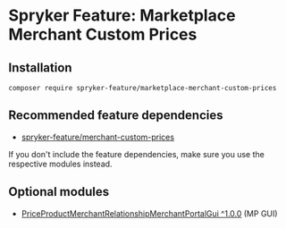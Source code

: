 # Spryker Feature: Marketplace Merchant Custom Prices



## Installation

```
composer require spryker-feature/marketplace-merchant-custom-prices
```

## Recommended feature dependencies
- [spryker-feature/merchant-custom-prices](https://github.com/spryker-feature/merchant-custom-prices)

If you don't include the feature dependencies, make sure you use the respective modules instead.

## Optional modules
- [PriceProductMerchantRelationshipMerchantPortalGui ^1.0.0](https://github.com/spryker/price-product-merchant-relationship-merchant-portal-gui) (MP GUI)
